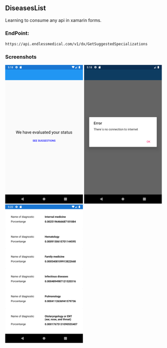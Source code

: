 ## DiseasesList
Learning to consume any api in xamarin forms. 



### EndPoint:
```sh
https://api.endlessmedical.com/v1/dx/GetSuggestedSpecializations
```

### Screenshots

<img src ="Screenshots/1.png" width= "250">
<img src ="Screenshots/2.png" width= "250">
<img src ="Screenshots/3.png" width= "250">

